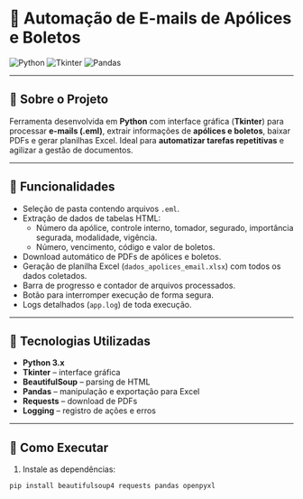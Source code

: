 # 📂 Automação de E-mails de Apólices e Boletos

![Python](https://img.shields.io/badge/Python-3.x-blue)
![Tkinter](https://img.shields.io/badge/Tkinter-GUI-green)
![Pandas](https://img.shields.io/badge/Pandas-Excel-yellow)

---

## 🔹 Sobre o Projeto

Ferramenta desenvolvida em **Python** com interface gráfica (**Tkinter**) para processar **e-mails (.eml)**, extrair informações de **apólices e boletos**, baixar PDFs e gerar planilhas Excel. Ideal para **automatizar tarefas repetitivas** e agilizar a gestão de documentos.

---

## 🔹 Funcionalidades

- Seleção de pasta contendo arquivos `.eml`.
- Extração de dados de tabelas HTML:
  - Número da apólice, controle interno, tomador, segurado, importância segurada, modalidade, vigência.
  - Número, vencimento, código e valor de boletos.
- Download automático de PDFs de apólices e boletos.
- Geração de planilha Excel (`dados_apolices_email.xlsx`) com todos os dados coletados.
- Barra de progresso e contador de arquivos processados.
- Botão para interromper execução de forma segura.
- Logs detalhados (`app.log`) de toda execução.

---

## 🔹 Tecnologias Utilizadas

- **Python 3.x**  
- **Tkinter** – interface gráfica  
- **BeautifulSoup** – parsing de HTML  
- **Pandas** – manipulação e exportação para Excel  
- **Requests** – download de PDFs  
- **Logging** – registro de ações e erros  

---

## 🔹 Como Executar

1. Instale as dependências:

```bash
pip install beautifulsoup4 requests pandas openpyxl
